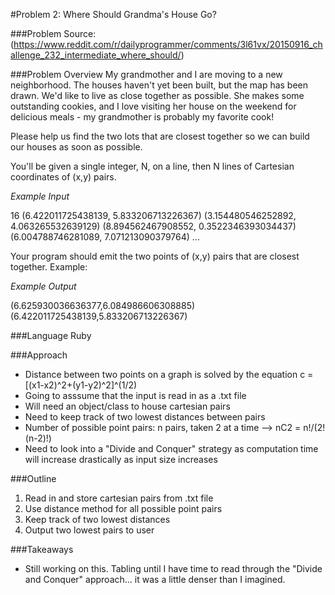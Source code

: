 #Problem 2: Where Should Grandma's House Go?

###Problem Source:
(https://www.reddit.com/r/dailyprogrammer/comments/3l61vx/20150916_challenge_232_intermediate_where_should/)

###Problem Overview
My grandmother and I are moving to a new neighborhood. The houses haven't yet been built, but the map has been drawn. We'd like to live as close together as possible. She makes some outstanding cookies, and I love visiting her house on the weekend for delicious meals - my grandmother is probably my favorite cook!

Please help us find the two lots that are closest together so we can build our houses as soon as possible.

You'll be given a single integer, N, on a line, then N lines of Cartesian coordinates of (x,y) pairs.

*Example Input*

16
(6.422011725438139, 5.833206713226367)
(3.154480546252892, 4.063265532639129)
(8.894562467908552, 0.3522346393034437)
(6.004788746281089, 7.071213090379764)
...

Your program should emit the two points of (x,y) pairs that are closest together. Example:

*Example Output*

(6.625930036636377,6.084986606308885) (6.422011725438139,5.833206713226367)

###Language
Ruby

###Approach
- Distance between two points on a graph is solved by the equation c = [(x1-x2)^2+(y1-y2)^2]^(1/2)
- Going to asssume that the input is read in as a .txt file
- Will need an object/class to house cartesian pairs
- Need to keep track of two lowest distances between pairs
- Number of possible point pairs: n pairs, taken 2 at a time --> nC2 = n!/(2!(n-2)!)
- Need to look into a "Divide and Conquer" strategy as computation time will increase drastically as input size increases

###Outline
1. Read in and store cartesian pairs from .txt file
2. Use distance method for all possible point pairs
3. Keep track of two lowest distances
4. Output two lowest pairs to user

###Takeaways
- Still working on this. Tabling until I have time to read through the "Divide and Conquer" approach... it was a little denser than I imagined.
